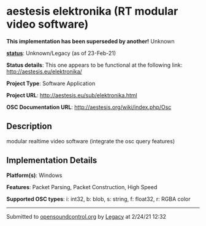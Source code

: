 # aestesis elektronika (RT modular video software)

**This implementation has been superseded by another!**
Unknown

**[status](https://ccrma.stanford.edu/~matt/OSC/implementation-status.html)**: Unknown/Legacy (as of 23-Feb-21)

**Status details**: 
This one appears to be functional at the following link: http://aestesis.eu/elektronika/ 

**Project Type**: Software Application

**Project URL**: <http://aestesis.eu/sub/elektronika.html>

**OSC Documentation URL**: <http://aestesis.org/wiki/index.php/Osc>

## Description

modular realtime video software (integrate the osc query features)

## Implementation Details

**Platform(s)**: Windows

**Features**: Packet Parsing, Packet Construction, High Speed

**Supported OSC types**: i: int32, b: blob, s: string, f: float32, r: RGBA color

---
Submitted to [opensoundcontrol.org](https://opensoundcontrol.org) by [Legacy](https://web.archive.org) at 2/24/21 12:32
